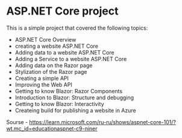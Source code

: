 # ASP.NET Core project

This is a simple project that covered the following topics:
- ASP.NET Core Overview
- creating a website ASP.NET Core
- Adding data to a website ASP.NET Core
- Adding a Service to a website ASP.NET Core
- Adding data on the Razor page
- Stylization of the Razor page
- Creating a simple API
- Improving the Web API
- Getting to know Blazor: Razor Components
- Introduction to Blazor: Structure and debugging
- Getting to know Blazor: Interactivity
- Createing build for publishing a website in Azure

Sourse - https://learn.microsoft.com/ru-ru/shows/aspnet-core-101/?wt.mc_id=educationaspnet-c9-niner
